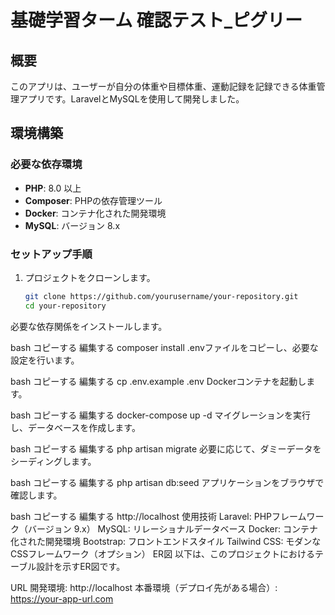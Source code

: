# 基礎学習ターム 確認テスト_ピグリー

## 概要
このアプリは、ユーザーが自分の体重や目標体重、運動記録を記録できる体重管理アプリです。LaravelとMySQLを使用して開発しました。

## 環境構築

### 必要な依存環境
- **PHP**: 8.0 以上
- **Composer**: PHPの依存管理ツール
- **Docker**: コンテナ化された開発環境
- **MySQL**: バージョン 8.x

### セットアップ手順
1. プロジェクトをクローンします。
   ```bash
   git clone https://github.com/yourusername/your-repository.git
   cd your-repository
必要な依存関係をインストールします。

bash
コピーする
編集する
composer install
.envファイルをコピーし、必要な設定を行います。

bash
コピーする
編集する
cp .env.example .env
Dockerコンテナを起動します。

bash
コピーする
編集する
docker-compose up -d
マイグレーションを実行し、データベースを作成します。

bash
コピーする
編集する
php artisan migrate
必要に応じて、ダミーデータをシーディングします。

bash
コピーする
編集する
php artisan db:seed
アプリケーションをブラウザで確認します。

bash
コピーする
編集する
http://localhost
使用技術
Laravel: PHPフレームワーク（バージョン 9.x）
MySQL: リレーショナルデータベース
Docker: コンテナ化された開発環境
Bootstrap: フロントエンドスタイル
Tailwind CSS: モダンなCSSフレームワーク（オプション）
ER図
以下は、このプロジェクトにおけるテーブル設計を示すER図です。


URL
開発環境: http://localhost
本番環境（デプロイ先がある場合）: https://your-app-url.com
